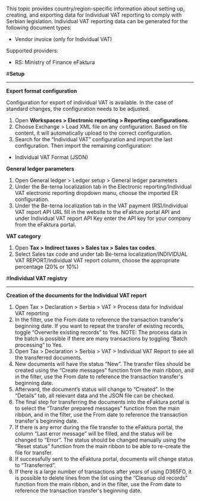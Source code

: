 This topic provides country/region-specific information about setting up, creating, and exporting data for Individual VAT reporting to comply with Serbian legislation. Individual VAT reporting data can be generated for the following document types:
- Vendor invoice (only for Individual VAT)

Supported providers:
- RS: Ministry of Finance eFaktura

#**Setup**
________________________________________
**Export format configuration**

Configuration for export of individual VAT is available. In the case of standard changes, the configuration needs to be adjusted.
1.	Open ****Workspaces** > Electronic reporting > Reporting configurations**.
2.	Choose Exchange > Load XML file on any configuration. Based on file content, it will automatically upload to the correct configuration.
3.	Search for the “Individual VAT” configuration and import the last configuration. Then import the remaining configuration:
- Individual VAT Format (JSON)

**General ledger parameters**
1.	Open General ledger > Ledger setup > General ledger parameters
2.	Under the Be-terna localization tab in the Electronic reporting/Individual VAT electronic reporting dropdown manu, choose the imported ER configuration.
3.	Under the Be-terna localization tab in the VAT payment (RS)/Individual VAT report API URL fill in the website to the eFakture portal API and under Individual VAT report API Key enter the API key for your company from the eFaktura portal.

**VAT category**
1.	Open **Tax > Indirect taxes > Sales tax > Sales tax codes**.
2.	Select Sales tax code and under tab Be-terna localization/INDIVIDUAL VAT REPORT/Individual VAT report column, choose the appropriate percentage (20% or 10%)

#**Individual VAT registry**
________________________________________
**Creation of the documents for the Individual VAT report**
1.	Open Tax > Declaration > Serbia > VAT > Process data for Individual VAT reporting
2.	In the filter, use the From date to reference the transaction transfer's beginning date. If you want to repeat the transfer of existing records, toggle “Overwrite existing records” to Yes.
NOTE: The process data in the batch is possible if there are many transactions by toggling “Batch processing” to Yes.
3.	Open Tax > Declaration > Serbia > VAT > Individual VAT Report to see all the transferred documents.
4.	New documents will have the status “New”. The transfer files should be created using the “Create messages” function from the main ribbon, and in the filter, use the From date to reference the transaction transfer's beginning date.
5.	Afterward, the document’s status will change to “Created”. In the “Details” tab, all relevant data and the JSON file can be checked.
6.	The final step for transferring the documents into the eFaktura portal is to select the “Transfer prepared messages” function from the main ribbon, and in the filter, use the From date to reference the transaction transfer's beginning date.
7.	If there is any error during the file transfer to the eFaktura portal, the column “Last error message” will be filled, and the status will be changed to “Error”.
The status should be changed manually using the “Reset status” function from the main ribbon to be able to re-create the file for transfer.
8.	If successfully sent to the eFaktura portal, documents will change status to “Transferred”.
9.	If there is a large number of transactions after years of using D365FO, it is possible to delete lines from the list using the “Cleanup old records” function from the main ribbon, and in the filter, use the From date to reference the transaction transfer's beginning date.
